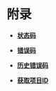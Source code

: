 # 附录<a name="oms_api_0023"></a>

-   **[状态码](状态码.md)**  

-   **[错误码](错误码.md)**  

-   **[历史错误码](历史错误码.md)**  

-   **[获取项目ID](获取项目ID.md)**  


